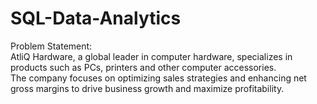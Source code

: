 # SQL-Data-Analytics
Problem Statement:<br> AtliQ Hardware, a global leader in computer hardware, specializes in products such as PCs, printers and other computer accessories. <br>The company focuses on optimizing sales strategies and enhancing net gross margins to drive business growth and maximize profitability.
